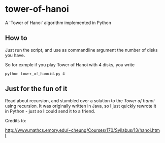 # tower-of-hanoi
A 'Tower of Hanoi' algorithm implemented in Python

## How to

Just run the script, and use as commandline argument the number of disks you have.

So for exmple if you play Tower of Hanoi with 4 disks, you write

```
python tower_of_hanoid.py 4
```

## Just for the fun of it

Read about recursion, and stumbled over a solution to the *Tower of hanoi* using recursion. It was originally written in Java, so I just quickly rewrote it in Python - just so I could send it to a friend.

Credits to:

http://www.mathcs.emory.edu/~cheung/Courses/170/Syllabus/13/hanoi.html
